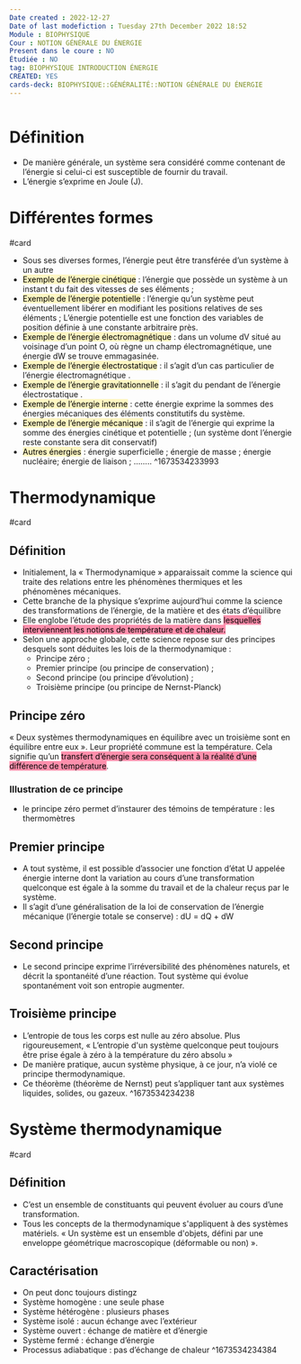 ```yaml
---
Date created : 2022-12-27
Date of last modefiction : Tuesday 27th December 2022 18:52
Module : BIOPHYSIQUE 
Cour : NOTION GÉNÉRALE DU ÉNERGIE  
Present dans le coure : NO
Étudiée : NO
tag: BIOPHYSIQUE INTRODUCTION ÉNERGIE 
CREATED: YES
cards-deck: BIOPHYSIQUE::GÉNÉRALITÉ::NOTION GÉNÉRALE DU ÉNERGIE 
---
```

```toc
```

# Définition
- De manière générale, un système sera considéré comme contenant de l’énergie si celui-ci est susceptible de fournir du travail.
- L’énergie s’exprime en Joule (J).

# Différentes formes
#card 
- Sous ses diverses formes, l’énergie peut être transférée d’un système à un autre
- <mark style="background: #FFF3A3A6;">Exemple de l’énergie cinétique</mark> : l’énergie que possède un système à un instant t du fait des vitesses de ses éléments ; 
- <mark style="background: #FFF3A3A6;">Exemple de l’énergie potentielle</mark> : l’énergie qu’un système peut éventuellement libérer en modifiant les positions relatives de ses éléments ; L’énergie potentielle est une fonction des variables de position définie à une constante arbitraire près.
- <mark style="background: #FFF3A3A6;">Exemple de l’énergie électromagnétique</mark> : dans un volume dV situé au voisinage d’un point O, où règne un champ électromagnétique, une énergie dW se trouve emmagasinée.
- <mark style="background: #FFF3A3A6;">Exemple de l’énergie électrostatique</mark> : il s’agit d’un cas particulier de l’énergie électromagnétique .
- <mark style="background: #FFF3A3A6;">Exemple de l’énergie gravitationnelle</mark> : il s’agit du pendant de l’énergie électrostatique .
- <mark style="background: #FFF3A3A6;">Exemple de l’énergie interne</mark> : cette énergie exprime la sommes des énergies mécaniques des éléments constitutifs du système.
- <mark style="background: #FFF3A3A6;">Exemple de l’énergie mécanique</mark> : il s’agit de l’énergie qui exprime la somme des énergies cinétique et potentielle ; (un système dont l’énergie reste constante sera dit conservatif)
- <mark style="background: #FFF3A3A6;">Autres énergies</mark> : énergie superficielle ; énergie de masse ; énergie nucléaire; énergie de liaison ; ……..
^1673534233993

# Thermodynamique
#card 
## Définition
- Initialement, la « Thermodynamique » apparaissait comme la science qui traite des relations entre les phénomènes thermiques et les phénomènes mécaniques.
- Cette branche de la physique s’exprime aujourd’hui comme la science des transformations de l’énergie, de la matière et des états d’équilibre
- Elle englobe l’étude des propriétés de la matière dans <mark style="background: #FF5582A6;">lesquelles interviennent les notions de température et de chaleur.</mark>
- Selon une approche globale, cette science repose sur des principes desquels sont déduites les lois de la thermodynamique :
	- Principe zéro ; 
	- Premier principe (ou principe de conservation) ;
	- Second principe (ou principe d’évolution) ; 
	- Troisième principe (ou principe de Nernst-Planck)
## Principe zéro
« Deux systèmes thermodynamiques en équilibre avec un troisième sont en équilibre entre eux ». Leur propriété commune est la température. Cela signifie qu’un <mark style="background: #FF5582A6;">transfert d’énergie sera conséquent à la réalité d’une différence de température</mark>.
### Illustration de ce principe
- le principe zéro permet d’instaurer des témoins de température : les thermomètres
## Premier principe
- A tout système, il est possible d’associer une fonction d’état U appelée énergie interne dont la variation au cours d’une transformation quelconque est égale à la somme du travail et de la chaleur reçus par le système.
- Il s’agit d’une généralisation de la loi de conservation de l’énergie mécanique (l’énergie totale se conserve) : dU = dQ + dW
## Second principe
- Le second principe exprime l’irréversibilité des phénomènes naturels, et décrit la spontanéité d’une réaction. Tout système qui évolue spontanément voit son entropie augmenter.
## Troisième principe
- L’entropie de tous les corps est nulle au zéro absolue. Plus rigoureusement, « L’entropie d'un système quelconque peut toujours être prise égale à zéro à la température du zéro absolu »
- De manière pratique, aucun système physique, à ce jour, n’a violé ce principe thermodynamique.
- Ce théorème (théorème de Nernst) peut s’appliquer tant aux systèmes liquides, solides, ou gazeux.
^1673534234238

# Système thermodynamique 
#card 
## Définition 
- C’est un ensemble de constituants qui peuvent évoluer au cours d’une transformation.
- Tous les concepts de la thermodynamique s'appliquent à des systèmes matériels. « Un système est un ensemble d'objets, défini par une enveloppe géométrique macroscopique (déformable ou non) ».
## Caractérisation 
- On peut donc toujours distingz
- Système homogène : une seule phase
- Système hétérogène : plusieurs phases
- Système isolé : aucun échange avec l’extérieur
- Système ouvert : échange de matière et d’énergie
- Système fermé : échange d’énergie
- Processus adiabatique : pas d’échange de chaleur
^1673534234384
